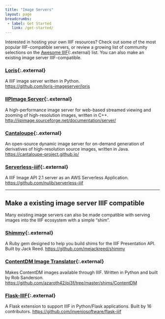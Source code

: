 ```yaml
---
title: "Image Servers"
layout: page
breadcrumbs:
 - label: Get Started
   link: /get-started/
---
```


Interested in hosting your own IIIF resources? Check out some of the most popular IIIF-compatible servers, or review a growing list of community selections on the [Awesome IIIF](https://github.com/IIIF/awesome-iiif){:.external} list. You can also make an existing image server IIIF-compatible.

### [Loris](https://github.com/loris-imageserver/loris){:.external}

A IIIF image server written in Python.   
<https://github.com/loris-imageserver/loris>

### [IIPImage Server](http://iipimage.sourceforge.net/documentation/server/){:.external}

A high-performance image server for web-based streamed viewing and zooming of high-resolution images, written in C++.
<http://iipimage.sourceforge.net/documentation/server/>

### [Cantaloupe](https://cantaloupe-project.github.io/){:.external}

An open-source dynamic image server for on-demand generation of derivatives of high-resolution source images, written in Java.
<https://cantaloupe-project.github.io/>

### [Serverless-iiif](https://github.com/nulib/serverless-iiif){:.external}

A IIIF Image API 2.1 server as an AWS Serverless Application.   
<https://github.com/nulib/serverless-iiif>

---   

## Make a existing image server IIIF compatible

Many existing image servers can also be made compatible with serving images into the IIIF ecosystem with a simple “shim”.

### [Shimmy](https://github.com/mejackreed/shimmy){:.external}

A Ruby gem designed to help you build shims for the IIIF Presentation API. Built by Jack Reed.
<https://github.com/mejackreed/shimmy>

### [ContentDM Image Translator](https://github.com/azaroth42/pi3f/tree/master/shims/ContentDM){:.external}

Makes ContentDM images available through IIIF. Written in Python and built by Rob Sanderson.
<https://github.com/azaroth42/pi3f/tree/master/shims/ContentDM>

### [Flask-IIIF](https://github.com/inveniosoftware/flask-iiif){:.external}

A Flask extension to support IIIF in Python/Flask applications. Built by 16 contributors.
<https://github.com/inveniosoftware/flask-iiif>

